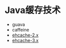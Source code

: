 # Java缓存技术

- guava
- caffeine
- [ehcache-2.x](http://www.ehcache.org/)
- [ehcache-3.x](http://www.ehcache.org/)
